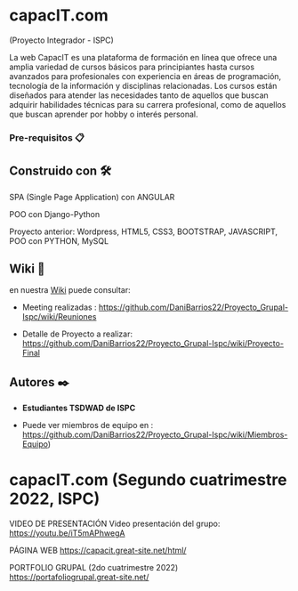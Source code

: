 # capacIT.com       

(Proyecto Integrador - ISPC)

La web CapacIT es una plataforma de formación en línea que ofrece una amplia variedad de cursos básicos para principiantes hasta cursos avanzados para profesionales con experiencia en áreas de programación, tecnología de la información y disciplinas relacionadas. Los cursos están diseñados para atender las necesidades tanto de aquellos que buscan adquirir habilidades técnicas para su carrera profesional, como de aquellos que buscan aprender por hobby o interés personal.

### Pre-requisitos 📋



## Construido con 🛠️

SPA (Single Page Application) con ANGULAR

POO con Django-Python



Proyecto anterior: Wordpress, HTML5, CSS3, BOOTSTRAP, JAVASCRIPT, POO con PYTHON, MySQL




## Wiki 📖

en nuestra [Wiki]( ) puede consultar:

  * Meeting realizadas : https://github.com/DaniBarrios22/Proyecto_Grupal-Ispc/wiki/Reuniones

  * Detalle de Proyecto a realizar: https://github.com/DaniBarrios22/Proyecto_Grupal-Ispc/wiki/Proyecto-Final


## Autores ✒️

* **Estudiantes TSDWAD de ISPC**

* Puede ver miembros de equipo en : https://github.com/DaniBarrios22/Proyecto_Grupal-Ispc/wiki/Miembros-Equipo)








# capacIT.com  (Segundo cuatrimestre 2022, ISPC)

VIDEO DE PRESENTACIÓN
Video presentación del grupo: https://youtu.be/iT5mAPhwegA

PÁGINA WEB
https://capacit.great-site.net/html/

PORTFOLIO GRUPAL (2do cuatrimestre 2022)
https://portafoliogrupal.great-site.net/
